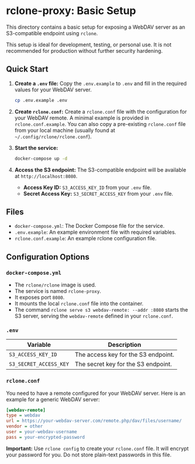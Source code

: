 # rclone-proxy: Basic Setup

This directory contains a basic setup for exposing a WebDAV server as an S3-compatible endpoint using `rclone`.

This setup is ideal for development, testing, or personal use. It is not recommended for production without further security hardening.

## Quick Start

1.  **Create a `.env` file:**
    Copy the `.env.example` to `.env` and fill in the required values for your WebDAV server.
    ```sh
    cp .env.example .env
    ```

2.  **Create `rclone.conf`:**
    Create a `rclone.conf` file with the configuration for your WebDAV remote. A minimal example is provided in `rclone.conf.example`. You can also copy a pre-existing `rclone.conf` file from your local machine (usually found at `~/.config/rclone/rclone.conf`).

3.  **Start the service:**
    ```sh
    docker-compose up -d
    ```

4.  **Access the S3 endpoint:**
    The S3-compatible endpoint will be available at `http://localhost:8080`.

    -   **Access Key ID:** `S3_ACCESS_KEY_ID` from your `.env` file.
    -   **Secret Access Key:** `S3_SECRET_ACCESS_KEY` from your `.env` file.

## Files

-   `docker-compose.yml`: The Docker Compose file for the service.
-   `.env.example`: An example environment file with required variables.
-   `rclone.conf.example`: An example rclone configuration file.

## Configuration Options

### `docker-compose.yml`

-   The `rclone/rclone` image is used.
-   The service is named `rclone-proxy`.
-   It exposes port `8080`.
-   It mounts the local `rclone.conf` file into the container.
-   The command `rclone serve s3 webdav-remote: --addr :8080` starts the S3 server, serving the `webdav-remote` defined in your `rclone.conf`.

### `.env`

| Variable | Description |
| --- | --- |
| `S3_ACCESS_KEY_ID` | The access key for the S3 endpoint. |
| `S3_SECRET_ACCESS_KEY` | The secret key for the S3 endpoint. |

### `rclone.conf`

You need to have a remote configured for your WebDAV server. Here is an example for a generic WebDAV server:

```ini
[webdav-remote]
type = webdav
url = https://your-webdav-server.com/remote.php/dav/files/username/
vendor = other
user = your-webdav-username
pass = your-encrypted-password
```

**Important:** Use `rclone config` to create your `rclone.conf` file. It will encrypt your password for you. Do not store plain-text passwords in this file.
